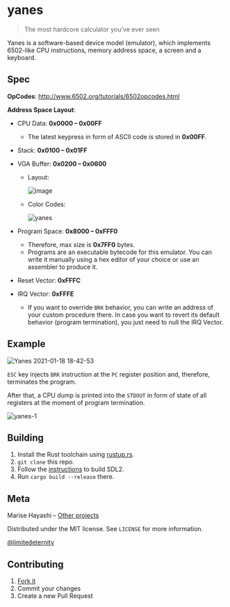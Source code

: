 # yanes
> The most hardcore calculator you’ve ever seen

Yanes is a software-based device model (emulator), which implements 6502-like CPU instructions, memory address space, a screen and a keyboard.

## Spec

**OpCodes**: http://www.6502.org/tutorials/6502opcodes.html

**Address Space Layout**:

- CPU Data: **0x0000 – 0x00FF**

  - The latest keypress in form of ASCII code is stored in **0x00FF**.

- Stack: **0x0100 – 0x01FF**

- VGA Buffer: **0x0200 – 0x0600**

  * Layout:

    ![image](https://user-images.githubusercontent.com/24318966/104934963-b4158e00-59bb-11eb-8add-fcc913b8bc83.png)

  * Color Codes:

    ![yanes](https://user-images.githubusercontent.com/24318966/104935109-e2936900-59bb-11eb-8bb3-b2754d017906.png)

- Program Space: **0x8000 – 0xFFF0**

  - Therefore, max size is **0x7FF0** bytes.
  - Programs are an executable bytecode for this emulator. You can write it manually using a hex editor of your choice or use an assembler to produce it.
  
- Reset Vector: **0xFFFC**

- IRQ Vector: **0xFFFE**

  - If you want to override `BRK` behavior, you can write an address of your custom procedure there. 
    In case you want to revert its default behavior (program termination), you just need to null the IRQ Vector.

## Example

![Yanes 2021-01-18 18-42-53](https://user-images.githubusercontent.com/24318966/104936066-17ec8680-59bd-11eb-898e-139b4051bc86.png)

`ESC` key injects `BRK` instruction at the `PC` register position and, therefore, terminates the program. 

After that, a CPU dump is printed into the `STDOUT` in form of state of all registers at the moment of program termination.

![yanes-1](https://user-images.githubusercontent.com/24318966/104936922-3c952e00-59be-11eb-9596-b7763beaa776.png)

## Building

1. Install the Rust toolchain using [rustup.rs](https://rustup.rs/).
2. `git clone` this repo.
3. Follow the [instructions](https://github.com/Rust-SDL2/rust-sdl2) to build SDL2.
4. Run `cargo build --release` there.

## Meta

Marise Hayashi – [Other projects](https://limitedeternity.github.io/)

Distributed under the MIT license. See ``LICENSE`` for more information.

[@limitedeternity](https://github.com/limitedeternity)

## Contributing

1. [Fork it](https://github.com/limitedeternity/yanes/fork)
2. Commit your changes
3. Create a new Pull Request
